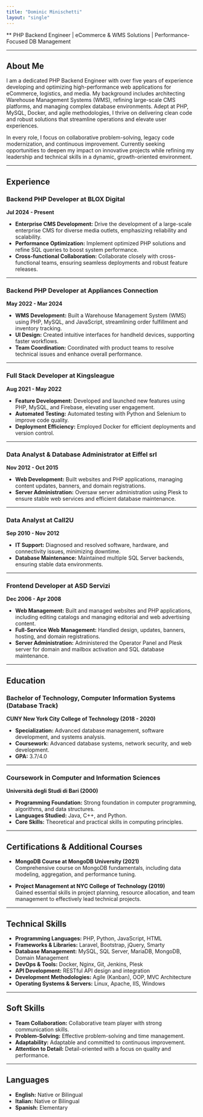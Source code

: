 ```yaml
---
title: "Dominic Minischetti"
layout: "single"
---
```

** PHP Backend Engineer | eCommerce & WMS Solutions | Performance-Focused DB Management  

---

## About Me  
I am a dedicated PHP Backend Engineer with over five years of experience developing and optimizing high-performance web applications for eCommerce, logistics, and media. My background includes architecting Warehouse Management Systems (WMS), refining large-scale CMS platforms, and managing complex database environments. Adept at PHP, MySQL, Docker, and agile methodologies, I thrive on delivering clean code and robust solutions that streamline operations and elevate user experiences.

In every role, I focus on collaborative problem-solving, legacy code modernization, and continuous improvement. Currently seeking opportunities to deepen my impact on innovative projects while refining my leadership and technical skills in a dynamic, growth-oriented environment.

---

## Experience  

### **Backend PHP Developer at BLOX Digital**  
**Jul 2024 - Present**  
- **Enterprise CMS Development:** Drive the development of a large-scale enterprise CMS for diverse media outlets, emphasizing reliability and scalability.  
- **Performance Optimization:** Implement optimized PHP solutions and refine SQL queries to boost system performance.  
- **Cross-functional Collaboration:** Collaborate closely with cross-functional teams, ensuring seamless deployments and robust feature releases.  

---

### **Backend PHP Developer at Appliances Connection**  
**May 2022 - Mar 2024**  
- **WMS Development:** Built a Warehouse Management System (WMS) using PHP, MySQL, and JavaScript, streamlining order fulfillment and inventory tracking.  
- **UI Design:** Created intuitive interfaces for handheld devices, supporting faster workflows.  
- **Team Coordination:** Coordinated with product teams to resolve technical issues and enhance overall performance.  

---

### **Full Stack Developer at Kingsleague**  
**Aug 2021 - May 2022**  
- **Feature Development:** Developed and launched new features using PHP, MySQL, and Firebase, elevating user engagement.  
- **Automated Testing:** Automated testing with Python and Selenium to improve code quality.  
- **Deployment Efficiency:** Employed Docker for efficient deployments and version control.  

---

### **Data Analyst & Database Administrator at Eiffel srl**  
**Nov 2012 - Oct 2015**  
- **Web Development:** Built websites and PHP applications, managing content updates, banners, and domain registrations.  
- **Server Administration:** Oversaw server administration using Plesk to ensure stable web services and efficient database maintenance.  

---

### **Data Analyst at Call2U**  
**Sep 2010 - Nov 2012**  
- **IT Support:** Diagnosed and resolved software, hardware, and connectivity issues, minimizing downtime.  
- **Database Maintenance:** Maintained multiple SQL Server backends, ensuring stable data environments.  

---

### **Frontend Developer at ASD Servizi**  
**Dec 2006 - Apr 2008**  
- **Web Management:** Built and managed websites and PHP applications, including editing catalogs and managing editorial and web advertising content.  
- **Full-Service Web Management:** Handled design, updates, banners, hosting, and domain registrations.  
- **Server Administration:** Administered the Operator Panel and Plesk server for domain and mailbox activation and SQL database maintenance.  

---

## Education  

### **Bachelor of Technology, Computer Information Systems (Database Track)**  
**CUNY New York City College of Technology (2018 - 2020)**  
- **Specialization:** Advanced database management, software development, and systems analysis.  
- **Coursework:** Advanced database systems, network security, and web development.  
- **GPA:** 3.7/4.0  

---

### **Coursework in Computer and Information Sciences**  
**Università degli Studi di Bari (2000)**  
- **Programming Foundation:** Strong foundation in computer programming, algorithms, and data structures.  
- **Languages Studied:** Java, C++, and Python.  
- **Core Skills:** Theoretical and practical skills in computing principles.  

---

## Certifications & Additional Courses  

- **MongoDB Course at MongoDB University (2021)**  
  Comprehensive course on MongoDB fundamentals, including data modeling, aggregation, and performance tuning.  

- **Project Management at NYC College of Technology (2019)**  
  Gained essential skills in project planning, resource allocation, and team management to effectively lead technical projects.  

---

## Technical Skills  

- **Programming Languages:** PHP, Python, JavaScript, HTML  
- **Frameworks & Libraries:** Laravel, Bootstrap, jQuery, Smarty  
- **Database Management:** MySQL, SQL Server, MariaDB, MongoDB, Domain Management  
- **DevOps & Tools:** Docker, Nginx, Git, Jenkins, Plesk  
- **API Development:** RESTful API design and integration  
- **Development Methodologies:** Agile (Kanban), OOP, MVC Architecture  
- **Operating Systems & Servers:** Linux, Apache, IIS, Windows  

---

## Soft Skills  

- **Team Collaboration:** Collaborative team player with strong communication skills.  
- **Problem-Solving:** Effective problem-solving and time management.  
- **Adaptability:** Adaptable and committed to continuous improvement.  
- **Attention to Detail:** Detail-oriented with a focus on quality and performance.  

---

## Languages  

- **English:** Native or Bilingual  
- **Italian:** Native or Bilingual  
- **Spanish:** Elementary  